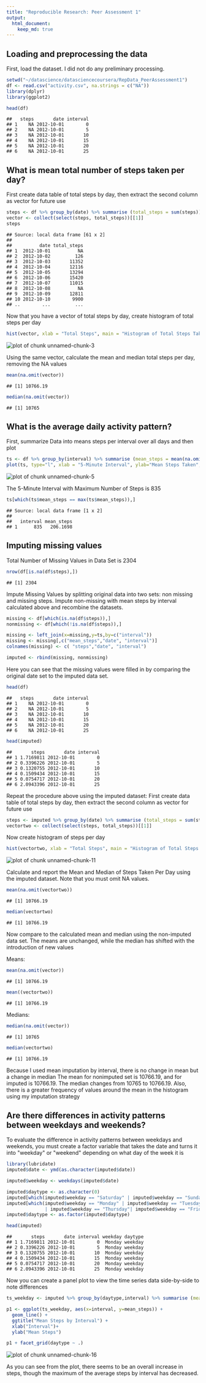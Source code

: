 ```yaml
---
title: "Reproducible Research: Peer Assessment 1"
output: 
  html_document:
    keep_md: true
---
```



## Loading and preprocessing the data

First, load the dataset. I did not do any preliminary processing.


```r
setwd("~/datascience/datasciencecoursera/RepData_PeerAssessment1")
df <- read.csv("activity.csv", na.strings = c("NA"))
library(dplyr)
library(ggplot2)

head(df)
```

```
##   steps       date interval
## 1    NA 2012-10-01        0
## 2    NA 2012-10-01        5
## 3    NA 2012-10-01       10
## 4    NA 2012-10-01       15
## 5    NA 2012-10-01       20
## 6    NA 2012-10-01       25
```

## What is mean total number of steps taken per day?

First create data table of total steps by day, then extract the second column as vector for future use


```r
steps <- df %>% group_by(date) %>% summarise (total_steps = sum(steps)) 
vector <- collect(select(steps, total_steps))[[1]]
steps
```

```
## Source: local data frame [61 x 2]
## 
##          date total_steps
## 1  2012-10-01          NA
## 2  2012-10-02         126
## 3  2012-10-03       11352
## 4  2012-10-04       12116
## 5  2012-10-05       13294
## 6  2012-10-06       15420
## 7  2012-10-07       11015
## 8  2012-10-08          NA
## 9  2012-10-09       12811
## 10 2012-10-10        9900
## ..        ...         ...
```

Now that you have a vector of total steps by day, create histogram of total steps per day


```r
hist(vector, xlab = "Total Steps", main = "Histogram of Total Steps Taken per Day")
```

![plot of chunk unnamed-chunk-3](figure/unnamed-chunk-3-1.png) 


Using the same vector, calculate the mean and median total steps per day, removing the NA values



```r
mean(na.omit(vector))
```

```
## [1] 10766.19
```

```r
median(na.omit(vector))
```

```
## [1] 10765
```

## What is the average daily activity pattern?

First, summarize Data into means steps per interval over all days and then plot


```r
ts <- df %>% group_by(interval) %>% summarise (mean_steps = mean(na.omit(steps)))
plot(ts, type="l", xlab = "5-Minute Interval", ylab="Mean Steps Taken", main = "Time Series Plot of Mean Steps Taken by Interval")
```

![plot of chunk unnamed-chunk-5](figure/unnamed-chunk-5-1.png) 

The 5-Minute Interval with Maximum Number of Steps is 835


```r
ts[which(ts$mean_steps == max(ts$mean_steps)),]
```

```
## Source: local data frame [1 x 2]
## 
##   interval mean_steps
## 1      835   206.1698
```

## Imputing missing values

Total Number of Missing Values in Data Set is 2304


```r
nrow(df[is.na(df$steps),])
```

```
## [1] 2304
```

Impute Missing Values by splitting original data into two sets: non missing and missing steps. Impute non-missing with mean steps by interval calculated above and recombine the datasets.


```r
missing <- df[which(is.na(df$steps)),]
nonmissing <- df[which(!is.na(df$steps)),]

missing <- left_join(x=missing,y=ts,by=c("interval"))
missing <- missing[,c("mean_steps","date", "interval")]
colnames(missing) <- c( "steps","date", "interval")

imputed <- rbind(missing, nonmissing)
```

Here you can see that the missing values were filled in by comparing the original date set to the imputed data set.


```r
head(df)
```

```
##   steps       date interval
## 1    NA 2012-10-01        0
## 2    NA 2012-10-01        5
## 3    NA 2012-10-01       10
## 4    NA 2012-10-01       15
## 5    NA 2012-10-01       20
## 6    NA 2012-10-01       25
```

```r
head(imputed)
```

```
##       steps       date interval
## 1 1.7169811 2012-10-01        0
## 2 0.3396226 2012-10-01        5
## 3 0.1320755 2012-10-01       10
## 4 0.1509434 2012-10-01       15
## 5 0.0754717 2012-10-01       20
## 6 2.0943396 2012-10-01       25
```


Repeat the procedure above using the imputed dataset: First create data table of total steps by day, then extract the second column as vector for future use


```r
steps <- imputed %>% group_by(date) %>% summarise (total_steps = sum(steps)) 
vectortwo <- collect(select(steps, total_steps))[[1]]
```

Now create histogram of steps per day


```r
hist(vectortwo, xlab = "Total Steps", main = "Histogram of Total Steps Taken per Day")
```

![plot of chunk unnamed-chunk-11](figure/unnamed-chunk-11-1.png) 


Calculate and report the Mean and Median of Steps Taken Per Day using the imputed dataset. Note that you must omit NA values.


```r
mean(na.omit(vectortwo))
```

```
## [1] 10766.19
```

```r
median(vectortwo)
```

```
## [1] 10766.19
```

Now compare to the calculated mean and median using the non-imputed data set. The means are unchanged, while the median has shifted with the introduction of new values

Means:

```r
mean(na.omit(vector))
```

```
## [1] 10766.19
```

```r
mean((vectortwo))
```

```
## [1] 10766.19
```

Medians:

```r
median(na.omit(vector))
```

```
## [1] 10765
```

```r
median(vectortwo)
```

```
## [1] 10766.19
```

Because I used mean imputation by interval, there is no change in mean but a change in median The mean for nonimputed set is 10766.19, and for imputed is 10766.19. The median changes from 10765 to 10766.19. Also,
there is a greater frequency of values around the mean in the histogram using my imputation strategy

## Are there differences in activity patterns between weekdays and weekends?

To evaluate the difference in activity patterns between weekdays and weekends, you must create a factor variable that takes the date and turns it into "weekday" or "weekend" depending on what day of the week it is


```r
library(lubridate)
imputed$date <- ymd(as.character(imputed$date))

imputed$weekday <- weekdays(imputed$date)

imputed$daytype <- as.character(0)
imputed[which(imputed$weekday == "Saturday" | imputed$weekday == "Sunday"),"daytype"] <- as.character("weekend")
imputed[which(imputed$weekday == "Monday" | imputed$weekday == "Tuesday" | imputed$weekday == "Wednesday"
              | imputed$weekday == "Thursday"| imputed$weekday == "Friday"),"daytype"] <- as.character("weekday")
imputed$daytype <- as.factor(imputed$daytype)

head(imputed)
```

```
##       steps       date interval weekday daytype
## 1 1.7169811 2012-10-01        0  Monday weekday
## 2 0.3396226 2012-10-01        5  Monday weekday
## 3 0.1320755 2012-10-01       10  Monday weekday
## 4 0.1509434 2012-10-01       15  Monday weekday
## 5 0.0754717 2012-10-01       20  Monday weekday
## 6 2.0943396 2012-10-01       25  Monday weekday
```

Now you can create a panel plot to view the time series data side-by-side to note differences


```r
ts_weekday <- imputed %>% group_by(daytype,interval) %>% summarise (mean_steps = mean(na.omit(steps)))

p1 <- ggplot(ts_weekday, aes(x=interval, y=mean_steps)) +
  geom_line() +
  ggtitle("Mean Steps by Interval") +
  xlab("Interval")+
  ylab("Mean Steps")

p1 + facet_grid(daytype ~ .)
```

![plot of chunk unnamed-chunk-16](figure/unnamed-chunk-16-1.png) 

As you can see from the plot, there seems to be an overall increase in steps, though the maximum of the average steps by interval has decreased.
